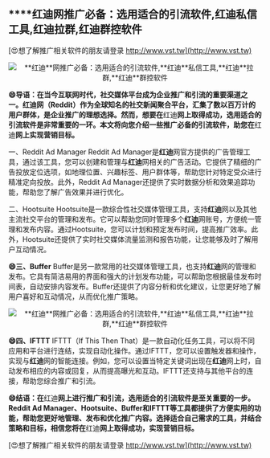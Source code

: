 ## ****红迪**网推广必备：选用适合的引流软件,**红迪**私信工具,**红迪**拉群,**红迪**群控软件**

[😍想了解推广相关软件的朋友请登录 http://www.vst.tw](http://www.vst.tw)

 <center><img src="https://vst.tw/MP4/tuiguang/png/1.png" alt="**红迪**网推广必备：选用适合的引流软件,**红迪**私信工具,**红迪**拉群,**红迪**群控软件"></center>

**😄导语：在当今互联网时代，社交媒体平台成为企业推广和引流的重要渠道之一。**红迪**网（Reddit）作为全球知名的社交新闻聚合平台，汇集了数以百万计的用户群体，是企业推广的理想选择。然而，想要在**红迪**网上取得成功，选用适合的引流软件是非常重要的一环。本文将向您介绍一些推广必备的引流软件，助您在**红迪**网上实现营销目标。**

一、Reddit Ad Manager
Reddit Ad Manager是**红迪**网官方提供的广告管理工具，通过该工具，您可以创建和管理与**红迪**网相关的广告活动。它提供了精细的广告投放定位选项，如地理位置、兴趣标签、用户群体等，帮助您针对特定受众进行精准定向投放。此外，Reddit Ad Manager还提供了实时数据分析和效果追踪功能，帮助您了解广告效果并进行优化。

二、Hootsuite
Hootsuite是一款综合性社交媒体管理工具，支持**红迪**网以及其他主流社交平台的管理和发布。它可以帮助您同时管理多个**红迪**网账号，方便统一管理和发布内容。通过Hootsuite，您可以计划和预定发布时间，提高推广效率。此外，Hootsuite还提供了实时社交媒体流量监测和报告功能，让您能够及时了解用户互动情况。

**😄三、Buffer**
Buffer是另一款常用的社交媒体管理工具，也支持**红迪**网的管理和发布。它具有简洁易用的界面和强大的计划发布功能，可以帮助您根据最佳发布时间表，自动安排内容发布。Buffer还提供了内容分析和优化建议，让您更好地了解用户喜好和互动情况，从而优化推广策略。

 <center><img src="https://vst.tw/MP4/tuiguang/png/1.png" alt="**红迪**网推广必备：选用适合的引流软件,**红迪**私信工具,**红迪**拉群,**红迪**群控软件"></center>

**😄四、IFTTT**
IFTTT（If This Then That）是一款自动化任务工具，可以将不同应用和平台进行连结，实现自动化操作。通过IFTTT，您可以设置触发器和操作，实现与**红迪**网的智能连接。例如，您可以设置当特定关键词出现在**红迪**网上时，自动发布相应的内容或回复，从而提高曝光和互动。IFTTT还支持与其他平台的连接，帮助您综合推广和引流。

**😄结语：在**红迪**网上进行推广和引流，选用适合的引流软件是至关重要的一步。Reddit Ad Manager、Hootsuite、Buffer和IFTTT等工具都提供了方便实用的功能，帮助您更好地管理、发布和优化推广内容。选择适合自己需求的工具，并结合策略和目标，相信您将在**红迪**网上取得成功，实现营销目标。**

[😍想了解推广相关软件的朋友请登录 http://www.vst.tw](http://www.vst.tw)



